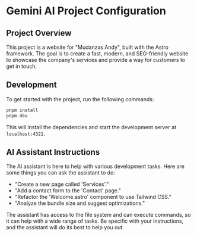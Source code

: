 # Gemini AI Project Configuration

## Project Overview

This project is a website for "Mudanzas Andy", built with the Astro framework. The goal is to create a fast, modern, and SEO-friendly website to showcase the company's services and provide a way for customers to get in touch.

## Development

To get started with the project, run the following commands:

```bash
pnpm install
pnpm dev
```

This will install the dependencies and start the development server at `localhost:4321`.

## AI Assistant Instructions

The AI assistant is here to help with various development tasks. Here are some things you can ask the assistant to do:

- "Create a new page called 'Services'."
- "Add a contact form to the 'Contact' page."
- "Refactor the 'Welcome.astro' component to use Tailwind CSS."
- "Analyze the bundle size and suggest optimizations."

The assistant has access to the file system and can execute commands, so it can help with a wide range of tasks. Be specific with your instructions, and the assistant will do its best to help you out.
